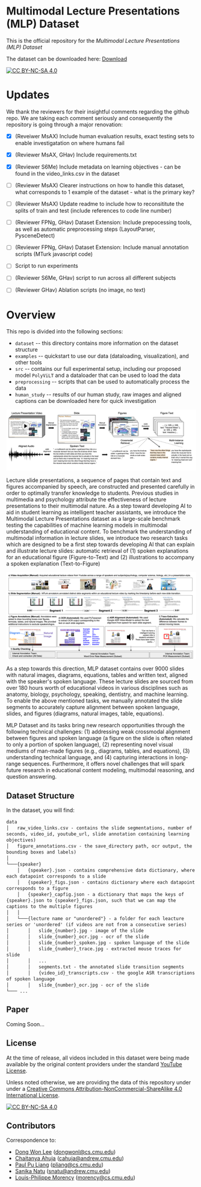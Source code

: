# Multimodal Lecture Presentations (MLP) Dataset

This is the official repository for the *Multimodal Lecture Presentations (MLP) Dataset* 

The dataset can be downloaded here: [Download](https://drive.google.com/file/d/13aDrmStlaSDFpacSXMOH1M5gaTo0i8c-/view?usp=sharing)



 [![CC BY-NC-SA 4.0][cc-by-nc-sa-shield]][cc-by-nc-sa]
 
[cc-by-nc-sa]: http://creativecommons.org/licenses/by-nc-sa/4.0/
[cc-by-nc-sa-image]: https://licensebuttons.net/l/by-nc-sa/4.0/88x31.png
[cc-by-nc-sa-shield]: https://img.shields.io/badge/License-CC%20BY--NC--SA%204.0-lightgrey.svg

# Updates 

We thank the reviewers for their insightful comments regarding the github repo. We are taking each comment seriously and consequently the repository is going through a major renovation:

- [x] (Reveiwer MsAX) Include human evaluation results, exact testing sets to enable investigatation on where humans fail 
- [x] (Reviewer MsAX, GHav) Include requirements.txt
- [x] (Reviewer S6Me) Include metadata on learning objectives - can be found in the video_links.csv in the dataset

- [ ] (Reviewer MsAX) Clearer instructions on how to handle this dataset, what corresponds to 1 example of the dataset - what is the primary key?
- [ ] (Reviewer MsAX) Update readme to include how to reconsititute the splits of train and test (include references to code line number)

- [ ] (Reviewer FPNg, GHav) Dataset Extension: Include prepocessing tools, as well as automatic preprocessing steps (LayoutParser, PysceneDetect)
- [ ] (Reviewer FPNg, GHav) Dataset Extension: Include manual annotation scripts (MTurk javascript code)

- [ ] Script to run experiments
- [ ] (Reviewer S6Me, GHav) script to run across all different subjects 
- [ ] (Reviewer GHav) Ablation scripts (no image, no text)


# Overview

This repo is divided into the following sections:

* `dataset` -- this directory contains more information on the dataset structure 
* `examples` -- quickstart to use our data (dataloading, visualization), and other tools
* `src` -- contains our full experimental setup, including our proposed model `PolyViLT` and a dataloader that can be used to load the data
* `preprocessing` -- scripts that can be used to automatically process the data 
* `human_study` -- results of our human study, raw images and aligned captions can be downloaded here for quick investigation

![](/images/overview.png)

Lecture slide presentations, a sequence of pages that contain text and figures accompanied by speech, are constructed and presented carefully in order to optimally transfer knowledge to students. Previous studies in multimedia and psychology attribute the effectiveness of lecture presentations to their multimodal nature. As a step toward developing AI to aid in student learning as intelligent teacher assistants, we introduce the Multimodal Lecture Presentations dataset as a large-scale benchmark testing the capabilities of machine learning models in multimodal understanding of educational content. To benchmark the understanding of multimodal information in lecture slides, we introduce two research tasks which are designed to be a first step towards developing AI that can explain and illustrate lecture slides: automatic retrieval of (1) spoken explanations for an educational figure (Figure-to-Text) and (2) illustrations to accompany a spoken explanation (Text-to-Figure)

![](/images/datapipeline.png)

As a step towards this direction, MLP dataset contains over 9000 slides with natural images, diagrams, equations, tables and written text, aligned with the speaker's spoken language. These lecture slides are sourced from over 180 hours worth of educational videos in various disciplines such as anatomy, biology, psychology, speaking, dentistry, and machine learning. To enable the above mentioned tasks, we manually annotated the slide segments to accurately capture alignment between spoken language, slides, and figures (diagrams, natural images, table, equations).


MLP Dataset and its tasks bring new research opportunities through the following technical challenges: (1) addressing weak crossmodal alignment between figures and spoken language (a figure on the slide is often related to only a portion of spoken language), (2) representing novel visual mediums of man-made figures (e.g., diagrams, tables, and equations), (3) understanding technical language, and (4) capturing interactions in long-range sequences. Furthermore, it offers novel challenges that will spark future research in educational content modeling, multimodal reasoning, and question answering.


## Dataset Structure

In the dataset, you will find:
```
data
│   raw_video_links.csv - contains the slide segmentations, number of seconds, video_id, youtube_url, slide annotation containing learning objectives)
│   figure_annotations.csv - the save_directory path, ocr output, the bounding boxes and labels) 
│
└───{speaker}
    │   {speaker}.json - contains comprehensive data dictionary, where each datapoint corresponds to a slide 
    │   {speaker}_figs.json - contains dictionary where each datapoint corresponds to a figure
    │   {speaker}_capfig.json - a dictionary that maps the keys of {speaker}.json to {speaker}_figs.json, such that we can map the captions to the multiple figures
│   │
│   └───{lecture name or "unordered"} - a folder for each leacture series or 'unordered' (if videos are not from a consecutive series)
│       │   slide_{number}.jpg - image of the slide
│       │   slide_{number}_ocr.jpg - ocr of the slide
│       │   slide_{number}_spoken.jpg - spoken language of the slide
│       │   slide_{number}_trace.jpg - extracted mouse traces for slide
│       │   ...
│       │   segments.txt - the annotated slide transition segments
│       │   {video_id}_transcripts.csv - the google ASR transcriptions of spoken language
│       │   slide_{number}_ocr.jpg - ocr of the slide
└─── ...

```


## Paper

Coming Soon... 

## License
At the time of release, all videos included in this dataset were being made available by the original content providers under the standard [YouTube License](https://www.youtube.com/static?template=terms).

Unless noted otherwise, we are providing the data of this repository under under a [Creative Commons Attribution-NonCommercial-ShareAlike 4.0 International License][cc-by-nc-sa].

[![CC BY-NC-SA 4.0][cc-by-nc-sa-image]][cc-by-nc-sa]

## Contributors

Correspondence to: 
  - [Dong Won Lee](http://dongwonl.com) (dongwonl@cs.cmu.edu)
  - [Chaitanya Ahuja](http://chahuja.com) (cahuja@andrew.cmu.edu)
  - [Paul Pu Liang](https://www.cs.cmu.edu/~pliang/) (pliang@cs.cmu.edu)
  - [Sanika Natu]() (snatu@andrew.cmu.edu)
  - [Louis-Philippe Morency](https://www.cs.cmu.edu/~morency/) (morency@cs.cmu.edu)


